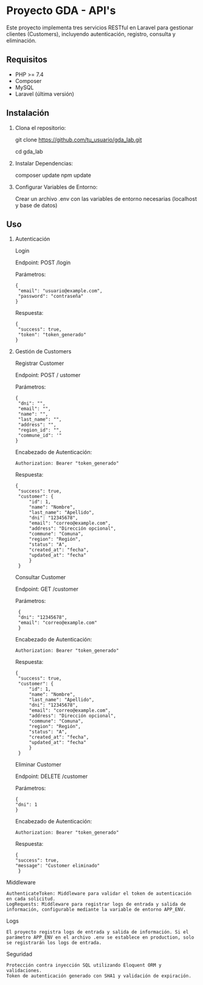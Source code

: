 # Proyecto GDA - API's

Este proyecto implementa tres servicios RESTful en Laravel para gestionar clientes (Customers), incluyendo autenticación, registro, consulta y eliminación.

## Requisitos

- PHP >= 7.4
- Composer
- MySQL
- Laravel (última versión)

## Instalación

1. Clona el repositorio:

   git clone https://github.com/tu_usuario/gda_lab.git
   
   cd gda_lab
   
3. Instalar Dependencias:

    composer update
    npm update

4. Configurar Variables de Entorno:

    Crear un archivo .env con las variables de entorno necesarias (localhost y base de datos)

## Uso
1. Autenticación
   
   Login

    Endpoint: POST /login

    Parámetros:
   
       {
        "email": "usuario@example.com",
        "password": "contraseña"
       }

   Respuesta:
   
       {
        "success": true,
        "token": "token_generado"
       }

3. Gestión de Customers

   Registrar Customer

   Endpoint: POST / ustomer
    
   Parámetros:

       {
        "dni": "",
        "email": "",
        "name": "",
        "last_name": "",
        "address": "",
        "region_id": "",
        "commune_id": '"
       }

   Encabezado de Autenticación:

       Authorization: Bearer "token_generado"

   Respuesta:

       {
        "success": true,
        "customer": {
            "id": 1,
            "name": "Nombre",
            "last_name": "Apellido",
            "dni": "12345678",
            "email": "correo@example.com",
            "address": "Dirección opcional",
            "commune": "Comuna",
            "region": "Región",
            "status": "A",
            "created_at": "fecha",
            "updated_at": "fecha"
            }
        }

   Consultar Customer
   
   Endpoint: GET /customer

   Parámetros:

        {
        "dni": "12345678",
        "email": "correo@example.com"
        }

   Encabezado de Autenticación:

       Authorization: Bearer "token_generado"

   Respuesta:

       {
        "success": true,
        "customer": {
            "id": 1,
            "name": "Nombre",
            "last_name": "Apellido",
            "dni": "12345678",
            "email": "correo@example.com",
            "address": "Dirección opcional",
            "commune": "Comuna",
            "region": "Región",
            "status": "A",
            "created_at": "fecha",
            "updated_at": "fecha"
            }
        }

    Eliminar Customer

    Endpoint: DELETE /customer
    
    Parámetros:

       {
       "dni": 1
       }

   Encabezado de Autenticación:

       Authorization: Bearer "token_generado"

   Respuesta:

       {
       "success": true,
       "message": "Customer eliminado"
        }


Middleware

    AuthenticateToken: Middleware para validar el token de autenticación en cada solicitud.
    LogRequests: Middleware para registrar logs de entrada y salida de información, configurable mediante la variable de entorno APP_ENV.
    
Logs

    El proyecto registra logs de entrada y salida de información. Si el parámetro APP_ENV en el archivo .env se establece en production, solo se registrarán los logs de entrada.

Seguridad

    Protección contra inyección SQL utilizando Eloquent ORM y validaciones.
    Token de autenticación generado con SHA1 y validación de expiración.

